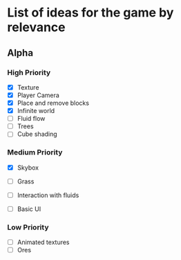 # List of ideas for the game by relevance
## Alpha
### High Priority
- [x] Texture
- [x] Player Camera
- [x] Place and remove blocks
- [x] Infinite world
- [ ] Fluid flow
- [ ] Trees
- [ ] Cube shading

### Medium Priority
- [x] Skybox
- [ ] Grass
- [ ] Interaction with fluids
- [ ] Basic UI


### Low Priority
- [ ] Animated textures
- [ ] Ores
